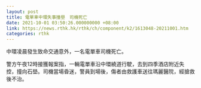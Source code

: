 ```yaml
---
layout: post
title: 電單車中環失事撞壆　司機死亡
date: 2021-10-01 03:50:26.000000000 +08:00
link: https://news.rthk.hk/rthk/ch/component/k2/1613048-20211001.htm
categories: rthk
---
```


中環凌晨發生致命交通意外，一名電單車司機死亡。

警方午夜12時接獲報案指，一輛電單車沿中環繞道行駛，去到四季酒店附近失控，撞向石壆。司機當場昏迷，警員到場後，傷者由救護車送往瑪麗醫院，經搶救後不治。
